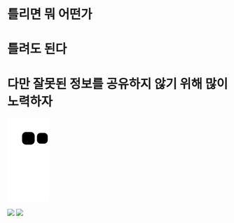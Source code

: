 # 틀리면 뭐 어떤가
# 틀려도 된다
# 다만 잘못된 정보를 공유하지 않기 위해 많이 노력하자

![snake svg](https://github.com/swon95/swon95/blob/output/github-contribution-grid-snake.svg)

<img src="https://img.shields.io/badge/Python-3776AB?style=flat-square&logo=python&logoColor=white"/>
<img src="https://img.shields.io/badge/Pandas-150458?style=flat-square&logo=pandas&logoColor=white"/>
